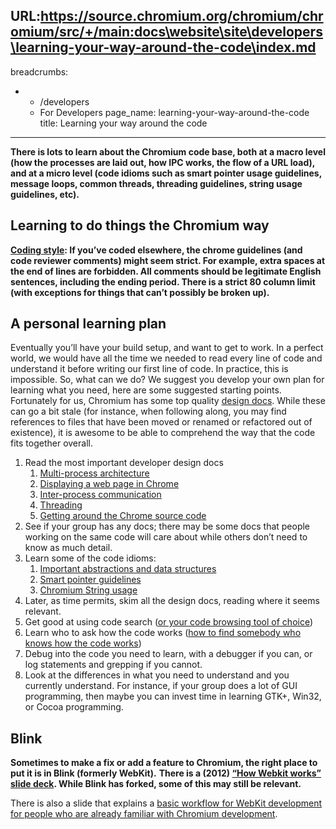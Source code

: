 URL:https://source.chromium.org/chromium/chromium/src/+/main:docs\website\site\developers\learning-your-way-around-the-code\index.md
---
breadcrumbs:
- - /developers
  - For Developers
page_name: learning-your-way-around-the-code
title: Learning your way around the code
---

**There is lots to learn about the Chromium code base, both at a macro level
(how the processes are laid out, how IPC works, the flow of a URL load), and at
a micro level (code idioms such as smart pointer usage guidelines, message
loops, common threads, threading guidelines, string usage guidelines, etc).**

## Learning to do things the Chromium way

**[Coding style](/developers/coding-style): If you’ve coded elsewhere, the chrome guidelines (and code reviewer comments) might seem strict. For example, extra spaces at the end of lines are forbidden. All comments should be legitimate English sentences, including the ending period. There is a strict 80 column limit (with exceptions for things that can’t possibly be broken up).**

## **A personal learning plan**

Eventually you’ll have your build setup, and want to get to work. In a perfect
world, we would have all the time we needed to read every line of code and
understand it before writing our first line of code. In practice, this is
impossible. So, what can we do? We suggest you develop your own plan for
learning what you need, here are some suggested starting points.
Fortunately for us, Chromium has some top quality [design
docs](/developers/design-documents). While these can go a bit stale (for
instance, when following along, you may find references to files that have been
moved or renamed or refactored out of existence), it is awesome to be able to
comprehend the way that the code fits together overall.

1.  Read the most important developer design docs
    1.  [Multi-process
                architecture](/developers/design-documents/multi-process-architecture)
    2.  [Displaying a web page in
                Chrome](/developers/design-documents/displaying-a-web-page-in-chrome)
    3.  [Inter-process
                communication](/developers/design-documents/inter-process-communication)
    4.  [Threading](/developers/design-documents/threading)
    5.  [Getting around the Chrome source
                code](/developers/how-tos/getting-around-the-chrome-source-code)
2.  See if your group has any docs; there may be some docs that people
            working on the same code will care about while others don’t need to
            know as much detail.
3.  Learn some of the code idioms:
    1.  [Important abstractions and data
                structures](/developers/coding-style/important-abstractions-and-data-structures)
    2.  [Smart pointer guidelines](/developers/smart-pointer-guidelines)
    3.  [Chromium String usage](/developers/chromium-string-usage)
4.  Later, as time permits, skim all the design docs, reading where it
            seems relevant.
5.  Get good at using code search ([or your code browsing tool of
            choice](/developers/code-browsing-in-chromium))
6.  Learn who to ask how the code works ([how to find somebody who knows
            how the code
            works](/developers/finding-somebody-who-knows-how-a-piece-of-code-works))
7.  Debug into the code you need to learn, with a debugger if you can,
            or log statements and grepping if you cannot.
8.  Look at the differences in what you need to understand and you
            currently understand. For instance, if your group does a lot of GUI
            programming, then maybe you can invest time in learning GTK+, Win32,
            or Cocoa programming.

## **Blink**

**Sometimes to make a fix or add a feature to Chromium, the right place to put it is in Blink (formerly WebKit).**
**There is a (2012) [“How Webkit works” slide
deck](https://docs.google.com/presentation/pub?id=1ZRIQbUKw9Tf077odCh66OrrwRIVNLvI_nhLm2Gi__F0).
While Blink has forked, some of this may still be relevant.**

There is also a slide that explains a [basic workflow for WebKit development for
people who are already familiar with Chromium
development](/system/errors/NodeNotFound).
